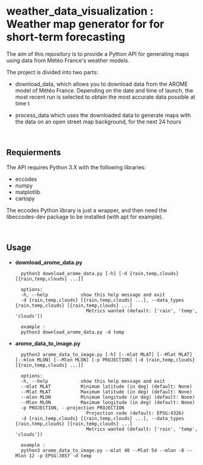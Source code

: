 # weather_data_visualization : Weather map generator for for short-term forecasting

The aim of this repository is to provide a Python API for generating maps using data from Météo France's weather models.

The project is divided into two parts:

- download_data, which allows you to download data from the AROME model of Météo France. Depending on the date and time of launch, the most recent run is selected to obtain the most accurate data possible at time t

- process_data which uses the downloaded data to generate maps with the data on an open street map background, for the next 24 hours

<br>

## Requierments

The API requires Python 3.X with the following libraries:

- eccodes
- numpy
- matplotlib
- cartopy

The eccodes Python library is just a wrapper, and then need the libeccodes-dev package to be installed (with apt for example).

<br>

## Usage

- **download_arome_data.py**

        python3 download_arome_data.py [-h] [-d {rain,temp,clouds} [{rain,temp,clouds} ...]]

        options:
        -h, --help            show this help message and exit
        -d {rain,temp,clouds} [{rain,temp,clouds} ...], --data_types {rain,temp,clouds} [{rain,temp,clouds} ...]
                                Metrics wanted (default: ['rain', 'temp', 'clouds'])

        example :
        python3 download_arome_data.py -d temp

- **arome_data_to_image.py**

        python3 arome_data_to_image.py [-h] [--mlat MLAT] [--Mlat MLAT] [--mlon MLON] [--Mlon MLON] [-p PROJECTION] [-d {rain,temp,clouds} [{rain,temp,clouds} ...]]

        options:
        -h, --help            show this help message and exit
        --mlat MLAT           Minimum latitude (in deg) (default: None)
        --Mlat MLAT           Maximum latitude (in deg) (default: None)
        --mlon MLON           Minimum longitude (in deg) (default: None)
        --Mlon MLON           Maximum longitude (in deg) (default: None)
        -p PROJECTION, --projection PROJECTION
                                Projection code (default: EPSG:4326)
        -d {rain,temp,clouds} [{rain,temp,clouds} ...], --data_types {rain,temp,clouds} [{rain,temp,clouds} ...]
                                Metrics wanted (default: ['rain', 'temp', 'clouds'])

        example :
        python3 arome_data_to_image.py --mlat 40 --Mlat 54 --mlon -8 --Mlon 12 -p EPSG:3857 -d temp
